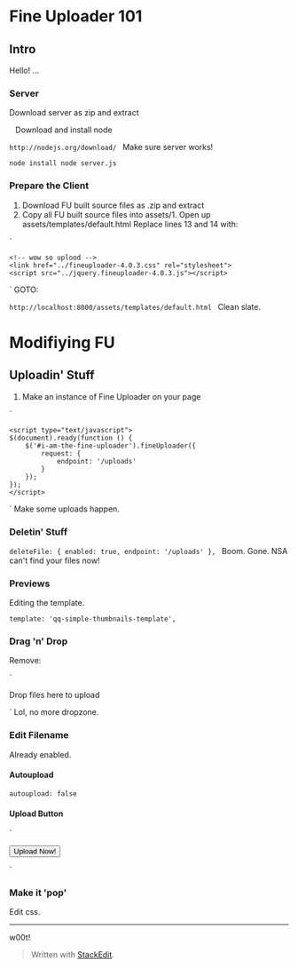 # Fine Uploader 101

## Intro

Hello! ...

### Server

Download server as zip and extract

`
`
Download and install node

`http://nodejs.org/download/
`
Make sure server works!

`node install
node server.js
`
### Prepare the Client
1. Download FU built source files as .zip and extract
1. Copy all FU built source files into assets/1. Open up assets/templates/default.html Replace lines 13 and 14 with:

`    <!-- much jquery -->
    <script src="//code.jquery.com/jquery-1.10.2.min.js"></script>

    <!-- wow so uplood -->
    <link href="../fineuploader-4.0.3.css" rel="stylesheet">
    <script src="../jquery.fineuploader-4.0.3.js"></script>
`
GOTO:

`http://localhost:8000/assets/templates/default.html
`
Clean slate.

# Modifiying FU

## Uploadin' Stuff

1. Make an instance of Fine Uploader on your page

`    <div id="i-am-the-fine-uploader"></div>

    <script type="text/javascript">
    $(document).ready(function () {
        $('#i-am-the-fine-uploader').fineUploader({
            request: {
                endpoint: '/uploads'
            }
        });
    });
    </script>
`
Make some uploads happen.

### Deletin' Stuff

`deleteFile: {
    enabled: true,
    endpoint: '/uploads'
},
`
Boom. Gone. NSA can't find your files now!

### Previews

Editing the template.

`template: 'qq-simple-thumbnails-template',
`
### Drag 'n' Drop

Remove:

` <div class="qq-upload-drop-area-selector qq-upload-drop-area" qq-hide-dropzone>
    <span>Drop files here to upload</span>
</div>
`
Lol, no more dropzone.

### Edit Filename

Already enabled.

#### Autoupload

`autoupload: false
`
#### Upload Button

`<div id="extra-button"><input type="button" value="Upload Now!"></div>

<script type="text/javascript">
    $('#extra-button').click(function() {
        $('#i-am-the-fine-uploader').fineUploader('uploadStoredFiles');
    });
</script>
`
### Make it 'pop'

Edit css.


----


w00t!

> Written with [StackEdit](https://stackedit.io/).
